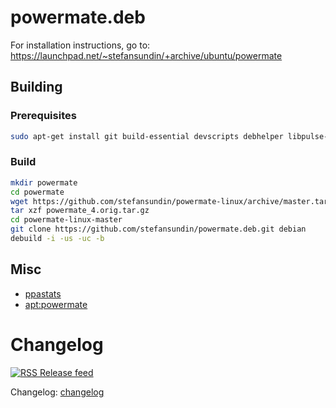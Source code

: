# powermate.deb

For installation instructions, go to: https://launchpad.net/~stefansundin/+archive/ubuntu/powermate


## Building

### Prerequisites

```bash
sudo apt-get install git build-essential devscripts debhelper libpulse-dev
```

### Build

```bash
mkdir powermate
cd powermate
wget https://github.com/stefansundin/powermate-linux/archive/master.tar.gz -O powermate_4.orig.tar.gz
tar xzf powermate_4.orig.tar.gz
cd powermate-linux-master
git clone https://github.com/stefansundin/powermate.deb.git debian
debuild -i -us -uc -b
```


## Misc

- [ppastats](https://stefansundin.github.io/powermate.deb/)
- [apt:powermate](http://www.appnr.com/install/powermate)


# Changelog

[![RSS](https://stefansundin.github.io/img/feed.png) Release feed](https://github.com/stefansundin/powermate.deb/releases.atom)

Changelog: [changelog](changelog)
